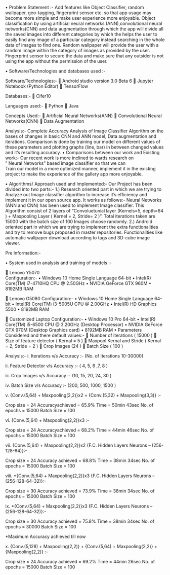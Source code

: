 •	Problem Statement :-
Add features like Object Classifier, random wallpaper, geo-tagging, fingerprint sensor etc. so that app usage may become more simple and 
make user experience more enjoyable. 
Object classification by using artificial neural networks (ANN),convolutional neural networks(CNN) and data augmentation through which the 
app will divide all the saved images into different categories by which the helps the user to easily find any image of a particular 
category instead searching in the whole data of images to find one.
Random wallpaper will provide the user with a random image within the category of images as provided by the user.
Fingerprint sensor to secure the data and make sure that any outsider is not using the app without the permission of the user.

•	Software/Technologies  and databases used :-

Software/Technologies:-	
	Android studio version 3.0 Beta 6
	Jupyter Notebook (Python Editor)
	TensorFlow

Databases:-
	Cifer10

Languages used:-
	Python
	Java

Concepts Used:-
	Artificial Neural Networks(ANN)
	Convolutional Neural Networks(CNN)
	Data Augmentation 

Analysis:-
Complete Accuracy Analysis of Image Classifier Algorithm on the bases of changes in basic CNN and ANN model, Data augmentation and 
iterations. Comparison is done by training our model on different values of these parameters and plotting graphs (line, bar) in between
changed values and it’s resulting accuracy. 
•	Comparisons between our work and Existing work:-
Our recent work is more inclined to wards research on  
” Neural Networks” based image classifier so  that we can  
	Train our model in a more optimized manner, implement it
in the existing project to make the experience of the gallery
app more enjoyable.

•	Algorithms/ Approach used and Implemented:-
Our Project has been divided into two parts:-
1.)	 Research oriented part in which we are trying to Analyze out Image classifier algorithm to increase it’s efficiency and implement
it in our open source app. It works as follows:-
Neural Networks (ANN and CNN) has been used to implement Image classifier. This Algorithm consist of 2 layers of “Convoluetunial layer
(Kernels=5,  depth=64 ) + Maxpooling Layer (  Kernel = 2,   Stride= 2 )”. Total iterations taken are 15000 with the batch size of 100 
Images choose randomly.
2.)	Android oriented part in which we are trying to implement the extra functionalities and try to remove bugs proposed in master 
repositories. Functionalities like automatic wallpaper download according to tags and     3D-cube image viewer.

Pre Information:-

•	System used in analysis and training of models :-

	Lenovo Y5070 	
Configuration:- 
•	Windows 10 Home Single Language 64-bit
•	Intel(R) Core(TM) i7-4710HQ CPU @ 2.50GHz
•	NVIDIA GeForce GTX 960M
•	8192MB RAM

	Lenovo G5080
Configuration:-
•	Windows 10 Home Single Language 64-bit
•	Intel(R) Core(TM) i3-5005U CPU @ 2.00GHz
•	Intel(R) HD Graphics 5500
•	8192MB RAM

	Customized Laptop
Configuration:-
•	Windows 10 Pro 64-bit
•	Intel(R) Core(TM) i5-6500 CPU @ 3.20GHz (Desktop Processor)
•	NVIDIA GeForce GTX 970M (Desktop Graphics card)
•	8192MB RAM
•	Parameters Considered and there default values:- 
	Number of iterations ( 15000 )
	Size of feature detector ( Kernal = 5 )
	Maxpool Kernal and Stride ( Kernal = 2, Stride = 2 )
	Crop Images (24 )
	Batch Size ( 100 )

Analysis:-
i.	Iterations v/s Accuracy :-
(No. of Iterations 10-30000)
  
ii.	Feature Detector v/s Accuracy :-
( 4, 5, 6 ,7, 8 )
  
iii.	Crop Images v/s Accuracy :-
(10, 15, 20, 24, 30 )
  
iv.	Batch Size v/s Accuracy :-
(200, 500, 1000, 1500 )
 
v.	{Conv.(5,64) + Maxpooling(2,2)}x2 + {Conv.(5,32) + Maxpooling(3,3)} :-

Crop size = 24
Accuracyachieved = 65.9%
Time = 50min 43sec
No. of epochs = 15000
Batch Size = 100 

vi.	{Conv.(5,64) + Maxpooling(2,2)}x3 :-

Crop size = 24
Accuracyachieved = 68.2%
Time = 44min 46sec
No. of epochs = 15000
Batch Size = 100 

vii.	{Conv.(5,64) + Maxpooling(2,2)}x2
{F.C. Hidden Layers Neurons – (256-128-64)}:-

Crop size = 24
Accuracy achieved = 68.8%
Time = 38min 34sec
No. of epochs = 15000
Batch Size = 100 

viii.	*{Conv.(5,64) + Maxpooling(2,2)}x3
{F.C. Hidden Layers Neurons –                        (256-128-64-32)}:-

Crop size = 30
Accuracy achieved = 73.9%
Time = 38min 34sec
No. of epochs = 15000
Batch Size = 100



ix.	*{Conv.(5,64) + Maxpooling(2,2)}x3
{F.C. Hidden Layers Neurons –                        (256-128-64-32)}:-

Crop size = 30
Accuracy achieved = 75.8%
Time = 38min 34sec
No. of epochs = 30000
Batch Size = 100

*Maximum Accuracy achieved till now

x.	{Conv.(5,128) + Maxpooling(2,2)} +
{Conv.(5,64) + Maxpooling(2,2)} +
{Maxpooling(2,2)} :-

Crop size = 24
Accuracy achieved = 69.2%
Time = 44min 26sec
No. of epochs = 15000
Batch Size = 100
